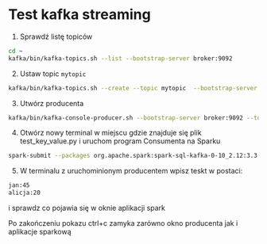 # Test kafka streaming 

1. Sprawdź listę topiców
```bash
cd ~ 
kafka/bin/kafka-topics.sh --list --bootstrap-server broker:9092
```

2. Ustaw topic `mytopic`
```bash
kafka/bin/kafka-topics.sh --create --topic mytopic  --bootstrap-server broker:9092
```

3. Utwórz producenta 
```bash
kafka/bin/kafka-console-producer.sh --bootstrap-server broker:9092 --topic mytopic --property "parse.key=true" --property "key.separator=:"
```

4. Otwórz nowy terminal w miejscu gdzie znajduje się plik test_key_value.py i uruchom program Consumenta na Sparku
```bash
spark-submit --packages org.apache.spark:spark-sql-kafka-0-10_2.12:3.3.0  test_key_value.py
```

5. W terminalu z uruchominionym producentem wpisz teskt w postaci: 
```bash
jan:45
alicja:20
```
i sprawdz co pojawia się w oknie aplikacji spark 

Po zakończeniu pokazu ctrl+c zamyka zarówno okno producenta jak i aplikacje sparkową